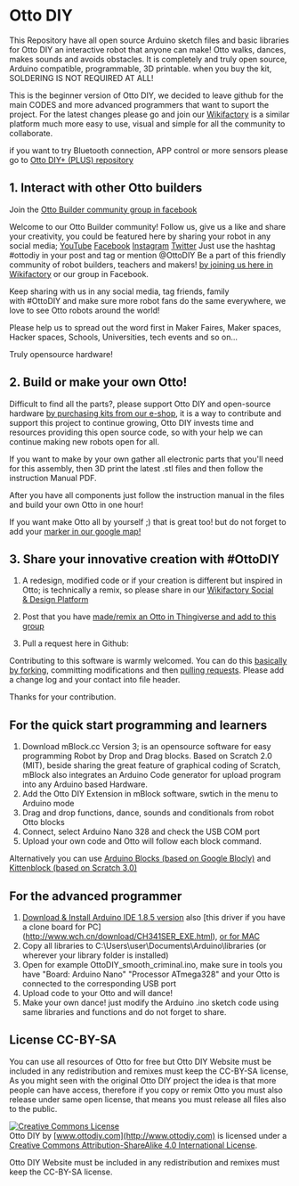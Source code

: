 # Otto DIY

This Repository have all open source Arduino sketch files and basic libraries for Otto DIY an interactive robot that anyone can make!
Otto walks, dances, makes sounds and avoids obstacles. It is completely and truly open source, Arduino compatible, programmable, 3D printable. when you buy the kit, SOLDERING IS NOT REQUIRED AT ALL!

This is the beginner version of Otto DIY, we decided to leave github for the main CODES and more advanced programmers that want to suport the project. For the latest changes please go and join our [Wikifactory](https://wikifactory.com/+OttoDIY/otto-diy) is a similar platform much more easy to use, visual and simple for all the community to collaborate.

if you want to try Bluetooth connection, APP control or more sensors please go to [Otto DIY+ (PLUS) repository](https://wikifactory.com/+OttoDIY/otto-diy-plus)

## 1. Interact with other Otto builders
Join the [Otto Builder community group in facebook](https://www.facebook.com/groups/ottodiy/)

Welcome to our Otto Builder community!
Follow us, give us a like and share your creativity, you could be featured here by sharing your robot in any social media;
[YouTube](https://www.youtube.com/c/ottodiy?sub_confirmation=1)
[Facebook](https://www.facebook.com/ottodiy/)
[Instagram](https://www.instagram.com/ottodiy/)
[Twitter](https://twitter.com/ottodiy)
Just use the hashtag #ottodiy in your post and tag or mention @OttoDIY
Be a part of this friendly community of robot builders, teachers and makers! [by joining us here in Wikifactory](https://wikifactory.com/invite/SW52aXRlTGluazoyMA/y3FSSTdwlvXk1KcSuFHExd5FpbREp95dgIGcIudH51M) or our group in Facebook.

Keep sharing with us in any social media, tag friends, family with #OttoDIY and make sure more robot fans do the same everywhere, we love to see Otto robots around the world!

Please help us to spread out the word first in Maker Faires, Maker spaces, Hacker spaces, Schools, Universities, tech events and so on...

Truly opensource hardware!

## 2. Build or make your own Otto!
Difficult to find all the parts?, please support Otto DIY and open-source hardware [by purchasing kits from our e-shop](https://ottodiy.com), it is a way to contribute and support this project to continue growing, Otto DIY invests time and resources providing this open source code, so with your help we can continue making new robots open for all.

If you want to make by your own gather all electronic parts that you'll need for this assembly, then 3D print the latest .stl files and then follow the instruction Manual PDF.

After you have all components just follow the instruction manual in the files and build your own Otto in one hour!

If you want make Otto all by yourself ;) that is great too! but do not forget to add your [marker in our google map!](https://drive.google.com/open?id=1qXEfuS5egbF14gi8EUjJ6U-dITHoJJNZ&usp=sharing)

## 3. Share your innovative creation with #OttoDIY
1. A redesign, modified code or if your creation is different but inspired in Otto; is technically a remix, so please share in our [Wikifactory Social & Design Platform](https://wikifactory.com/+OttoDIY/projects)

2. Post that you have [made/remix an Otto in Thingiverse and add to this group](https://www.thingiverse.com/groups/ottodiy) 

3. Pull a request here in Github:

Contributing to this software is warmly welcomed. You can do this [basically by forking](https://help.github.com/en/articles/fork-a-repo), committing modifications and then [pulling requests](https://help.github.com/en/articles/about-pull-requests). Please add a change log and your contact into file header.

Thanks for your contribution.

## For the quick start programming and learners
1. Download mBlock.cc Version 3; is an opensource software for easy programming Robot by Drop and Drag blocks. Based on Scratch 2.0 (MIT), beside sharing the great feature of graphical coding of Scratch, mBlock also integrates an Arduino Code generator for upload program into any Arduino based Hardware.
2. Add the Otto DIY Extension in mBlock software, swtich in the menu to Arduino mode
3. Drag and drop functions, dance, sounds and conditionals from robot Otto blocks
4. Connect, select Arduino Nano 328 and check the USB COM port
5. Upload your own code and Otto will follow each block command.

Alternatively you can use [Arduino Blocks (based on Google Blocly)](http://www.arduinoblocks.com/web/project/20999) and [Kittenblock (based on Scratch 3.0)](https://kittenbot-docs-en.readthedocs.io/en/latest/kittenbot/02InstallKittenblock.html) 

## For the advanced programmer
1. [Download & Install Arduino IDE 1.8.5 version](https://www.arduino.cc/en/Main/Software) also [this driver if you have a clone board for PC] (http://www.wch.cn/download/CH341SER_EXE.html), [or for MAC](http://www.wch.cn/download/CH341SER_MAC_ZIP.html)
2. Copy all libraries to C:\Users\user\Documents\Arduino\libraries (or wherever your library folder is installed)
3. Open  for example OttoDIY_smooth_criminal.ino, make sure in tools you have "Board: Arduino Nano" "Processor ATmega328" and your Otto is connected to the corresponding USB port
4. Upload code to your Otto and will dance!
5. Make your own dance! just modify the Arduino .ino sketch code using same libraries and functions and do not forget to share.

## License CC-BY-SA
You can use all resources of Otto for free but Otto DIY Website must be included in any redistribution and remixes must keep the CC-BY-SA license, As you might seen with the original Otto DIY project the idea is that more people can have access, therefore if you copy or remix Otto you must also release under same open license, that means you must release all files also to the public.

<a rel="license" href="http://creativecommons.org/licenses/by-sa/4.0/"><img alt="Creative Commons License" style="border-width:0" src="https://i.creativecommons.org/l/by-sa/4.0/88x31.png" /></a><br /><span xmlns:dct="http://purl.org/dc/terms/" property="dct:title">Otto DIY</span> by <a xmlns:cc="http://creativecommons.org/ns#"  property="cc:attributionName"> [www.ottodiy.com](http://www.ottodiy.com) </a> is licensed under a <a rel="license" href="http://creativecommons.org/licenses/by-sa/4.0/">Creative Commons Attribution-ShareAlike 4.0 International License</a>.

Otto DIY Website must be included in any redistribution and remixes must keep the CC-BY-SA license.
